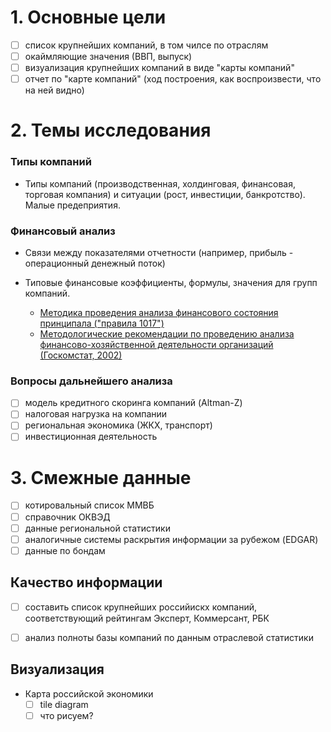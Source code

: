# 1. Основные цели

- [ ] список крупнейших компаний, в том чилсе по отраслям
- [ ] окаймляющие значения (ВВП, выпуск)
- [ ] визуализация крупнейших компаний в виде "карты компаний"
- [ ] отчет по "карте компаний" (ход построения, как воспроизвести, что на ней видно)

# 2. Темы исследования

### Типы компаний

- Типы компаний (производственная, холдинговая, финансовая, торговая компания)
  и ситуации (рост, инвестиции, банкротство). Малые предеприятия.

### Финансовый анализ

- Связи между показателями отчетности (например, прибыль - операционный денежный поток)

-  Типовые финансовые коэффициенты, формулы, значения для групп компаний.
   - [Методика проведения анализа финансового состояния принципала ("правила 1017")](https://bit.ly/2MuzSLL)
   - [Методологические рекомендации по проведению анализа финансово-хозяйственной 
      деятельности организаций (Госкомстат, 2002)](https://bit.ly/2DspnFT)
	  

### Вопросы дальнейшего анализа
   
- [ ] модель кредитного скоринга компаний (Altman-Z)
- [ ] налоговая нагрузка на компании
- [ ] региональная экономика (ЖКХ, транспорт)
- [ ] инвестиционная деятельность
   
# 3. Смежные данные 

- [ ] котировальный список ММВБ
- [ ] справочник ОКВЭД
- [ ] данные региональной статистики
- [ ] аналогичные системы раскрытия информации за рубежом (EDGAR)
- [ ] данные по бондам

## Качество информации 

- [ ] составить список крупнейших российискх компаний, соответствующий рейтингам 
  Эксперт, Коммерсант, РБК
- [ ] анализ полноты базы компаний по данным отраслевой статистики 


## Визуализация

- Карта российской экономики
  - [ ] tile diagram
  - [ ] что рисуем?
